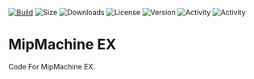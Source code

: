 [![Build](https://github.com/Jrgamer4u/OBR/actions/workflows/codeql-analysis.yml/badge.svg)](https://github.com/Jrgamer4u/OBR/actions/workflows/codeql-analysis.yml)
![Size](https://img.shields.io/github/repo-size/Jrgamer4u/OBR)
![Downloads](https://img.shields.io/github/downloads/Jrgamer4u/OBR/total)
![License](https://img.shields.io/github/license/Jrgamer4u/OBR)
![Version](https://img.shields.io/github/package-json/v/Jrgamer4u/OBR)
![Activity](https://img.shields.io/github/commit-activity/m/Jrgamer4u/OBR)
![Activity](https://img.shields.io/github/release-date/Jrgamer4u/OBR)

# MipMachine EX
Code For MipMachine EX.
